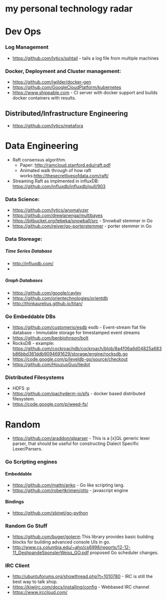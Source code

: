 my personal technology radar
===================

# Dev Ops
### Log Management 
- https://github.com/lytics/sshtail - tails a log file from multiple machines 

### Docker, Deployment and Cluster management: 
- https://github.com/jwilder/docker-gen 
- https://github.com/GoogleCloudPlatform/kubernetes 
- https://www.shippable.com - CI server with docker support and builds docker containers with results.

## Distributed/Infrastructure Engineering
- https://github.com/lytics/metafora

# Data Engineering
- Raft consensus algorithm. 
   - Paper:  http://ramcloud.stanford.edu/raft.pdf  
   - Animated walk through of how raft works:http://thesecretlivesofdata.com/raft/
- Streaming Raft as implmented in influxDB: https://github.com/influxdb/influxdb/pull/903

### Data Science: 
- https://github.com/lytics/anomalyzer
- https://github.com/drewlanenga/multibayes 
- https://bitbucket.org/tebeka/snowball/src - Snowball stemmer in Go
- https://github.com/reiver/go-porterstemmer - porter stemmer in Go

### Data Storeage: 

##### Time Series Database

- http://influxdb.com/
- 
##### Graph Databases
- https://github.com/google/cayley
- https://github.com/orientechnologies/orientdb
- http://thinkaurelius.github.io/titan/ 

### Go Embeddable DBs
- https://github.com/customerio/esdb esdb - Event-stream flat file database - Immutable storage for timestamped event streams
- https://github.com/benbjohnson/bolt
- RocksDB - example: https://github.com/cockroachdb/cockroach/blob/8a4f06a6d04825a683b86bbd361ddb9094691629/storage/engine/rocksdb.go
- https://code.google.com/p/leveldb-go/source/checkout
- https://github.com/HouzuoGuo/tiedot 



### Distributed Filesystems 
- HDFS :p 
- https://github.com/pachyderm-io/pfs - docker based distributed filesystem. 
- https://code.google.com/p/weed-fs/ 

# Random
- https://github.com/araddon/qlparser - This is a [x]QL generic lexer parser, that should be useful for constructing Dialect Specific Lexer/Parsers.

### Go Scripting engines

#### Embeddable 
- https://github.com/mattn/anko - Go like scripting lang.
- https://github.com/robertkrimen/otto - javascript engine

#### Bindings 
- https://github.com/sbinet/go-python 

### Random Go Stuff
- https://github.com/buger/goterm This library provides basic building blocks for building advanced console UIs in go.
- http://www.cs.columbia.edu/~aho/cs6998/reports/12-12-11_DeshpandeSponslerWeiss_GO.pdf proposed Go scheduler changes. 

### IRC Client
 - http://ubuntuforums.org/showthread.php?t=1010780 - IRC is still the best way to talk shop.
 - https://kiwiirc.com/docs/installing/config - Webbased IRC channel
 - https://www.irccloud.com/ 
